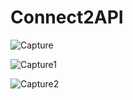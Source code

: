 # Connect2API

![Capture](https://user-images.githubusercontent.com/43792460/87758472-24373180-c82a-11ea-93d6-8969fdbdedb2.PNG)

![Capture1](https://user-images.githubusercontent.com/43792460/87758509-34e7a780-c82a-11ea-9bab-728441fd9def.PNG)

![Capture2](https://user-images.githubusercontent.com/43792460/87758523-3d3fe280-c82a-11ea-8989-c37537c9dc3b.PNG)
